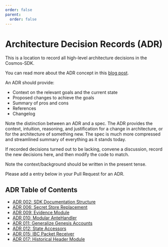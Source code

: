 ```yaml
---
order: false
parent:
  order: false
---
```


# Architecture Decision Records (ADR)

This is a location to record all high-level architecture decisions in the Cosmos-SDK.

You can read more about the ADR concept in this [blog post](https://product.reverb.com/documenting-architecture-decisions-the-reverb-way-a3563bb24bd0#.78xhdix6t).

An ADR should provide:

- Context on the relevant goals and the current state
- Proposed changes to achieve the goals
- Summary of pros and cons
- References
- Changelog

Note the distinction between an ADR and a spec. The ADR provides the context, intuition, reasoning, and
justification for a change in architecture, or for the architecture of something
new. The spec is much more compressed and streamlined summary of everything as
it stands today.

If recorded decisions turned out to be lacking, convene a discussion, record the new decisions here, and then modify the code to match.

Note the context/background should be written in the present tense.

Please add a entry below in your Pull Request for an ADR.

## ADR Table of Contents

- [ADR 002: SDK Documentation Structure](./adr-002-docs-structure.md)
- [ADR 006: Secret Store Replacement](./adr-006-secret-store-replacement.md)
- [ADR 009: Evidence Module](./adr-009-evidence-module.md)
- [ADR 010: Modular AnteHandler](./adr-010-modular-antehandler.md)
- [ADR 011: Generalize Genesis Accounts](./adr-011-generalize-genesis-accounts.md)
- [ADR 012: State Accessors](./adr-012-state-accessors.md)
- [ADR 015: IBC Packet Receiver](./adr-015-ibc-packet-receiver.md)
- [ADR 017: Historical Header Module](./adr-017-historical-header-module.md)
